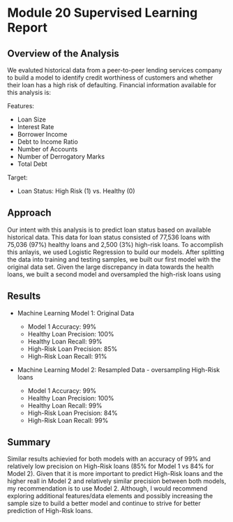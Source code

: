 # Module 20 Supervised Learning Report

## Overview of the Analysis

We evaluted historical data from a peer-to-peer lending services company to build a model to identify credit worthiness of customers and whether their loan has a high risk of defaulting.  Financial information available for this analysis is:

Features:
* Loan Size
* Interest Rate
* Borrower Income
* Debt to Income Ratio
* Number of Accounts
* Number of Derrogatory Marks
* Total Debt

Target:
* Loan Status: High Risk (1) vs. Healthy (0)

## Approach

Our intent with this analysis is to predict loan status based on available historical data.  This data for loan status consisted of 77,536 loans with 75,036 (97%) healthy loans and 2,500 (3%) high-risk loans.  To accomplish this anlayis, we used Logistic Regression to build our models.  After splitting the data into training and testing samples, we built our first model with the original data set.  Given the large discrepancy in data towards the health loans, we built a second model and oversampled the high-risk loans using 

## Results

* Machine Learning Model 1: Original Data
  * Model 1 Accuracy: 99%
  * Healthy Loan Precision: 100%
  * Healthy Loan Recall: 99%
  * High-Risk Loan Precision: 85%
  * High-Risk Loan Recall: 91%

* Machine Learning Model 2: Resampled Data - oversampling High-Risk loans
  * Model 1 Accuracy: 99%
  * Healthy Loan Precision: 100%
  * Healthy Loan Recall: 99%
  * High-Risk Loan Precision: 84%
  * High-Risk Loan Recall: 99%

## Summary

Similar results achievied for both models with an accuracy of 99% and relatively low precision on High-Risk loans (85% for Model 1 vs 84% for Model 2).  Given that it is more important to predict High-Risk loans and the higher reall in Model 2 and relatively similar precision between both models, my recommendation is to use Model 2.  Although, I would recommend exploring additional features/data elements and possibly increasing the sample size to build a better model and continue to strive for better prediction of High-Risk loans.
